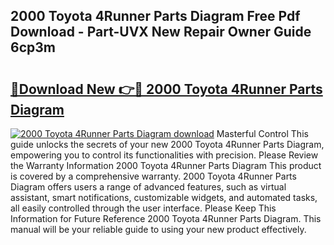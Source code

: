 ## 2000 Toyota 4Runner Parts Diagram Free Pdf Download - Part-UVX New Repair Owner Guide 6cp3m

# <h2><a href="http://dfqsa1s.blite.top/?on=2000+Toyota+4Runner+Parts+Diagram">🔗Download New 👉🔴 2000 Toyota 4Runner Parts Diagram</a></h2>

[![2000 Toyota 4Runner Parts Diagram download](https://i.imgur.com/lujVjoI.png)](http://dfqsa1s.blite.top/?on=2000+Toyota+4Runner+Parts+Diagram)
Masterful Control This guide unlocks the secrets of your new 2000 Toyota 4Runner Parts Diagram, empowering you to control its functionalities with precision. Please Review the Warranty Information 2000 Toyota 4Runner Parts Diagram This product is covered by a comprehensive warranty. 2000 Toyota 4Runner Parts Diagram offers users a range of advanced features, such as virtual assistant, smart notifications, customizable widgets, and automated tasks, all easily controlled through the user interface. Please Keep This Information for Future Reference 2000 Toyota 4Runner Parts Diagram. This manual will be your reliable guide to using your new product effectively.
